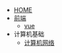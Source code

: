 <!-- _navbar.md -->

- [HOME]()
- [前端](FrontSide/VUE.md)
  - [vue](FrontSide/VUE.md)
- 计算机基础
  - [计算机网络](ComputerNetwork/Readme.md)
